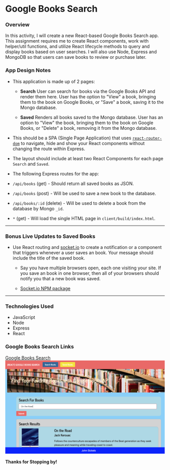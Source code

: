 # Google Books Search

### Overview

In this activity, I will create a new React-based Google Books Search app. This assignment requires me to create React components, work with helper/util functions, and utilize React lifecycle methods to query and display books based on user searches. I will also use Node, Express and MongoDB so that users can save books to review or purchase later.

### App Design Notes

* This application is made up of 2 pages:

  * __Search__ User can search for books via the Google Books API and render them here. User has the option to "View" a book, bringing them to the book on Google Books, or "Save" a book, saving it to the Mongo database.

  * __Saved__ Renders all books saved to the Mongo database. User has an option to "View" the book, bringing them to the book on Google Books, or "Delete" a book, removing it from the Mongo database.

* This should be a SPA (Single Page Application) that uses [`react-router-dom`](https://github.com/reactjs/react-router) to navigate, hide and show your React components without changing the route within Express.

* The layout should include at least two React Components for each page `Search` and `Saved`.

* The following Express routes for the app:

 * `/api/books` (get) - Should return all saved books as JSON.

 * `/api/books` (post) - Will be used to save a new book to the database.

 * `/api/books/:id` (delete) - Will be used to delete a book from the database by Mongo `_id`.

 * `*` (get) - Will load the single HTML page in `client/build/index.html`. 

- - -

### Bonus Live Updates to Saved Books

* Use React routing and [socket.io](http://socket.io) to create a notification or a component that triggers whenever a user saves an book. Your message should include the title of the saved book.

  * Say you have multiple browsers open, each one visiting your site. If you save an book in one browser, then all of your browsers should notify you that a new book was saved.

  * [Socket.io NPM package](https://www.npmjs.com/package/socket.io)
  
 - - - 

### Technologies Used

* JavaScript
* Node
* Express
* React

### Google Books Search Links

[Google Books Search](https://book-search-sickels.herokuapp.com/)
![Google Books Search](client/public/thumb.png)

**Thanks for Stopping by!**
